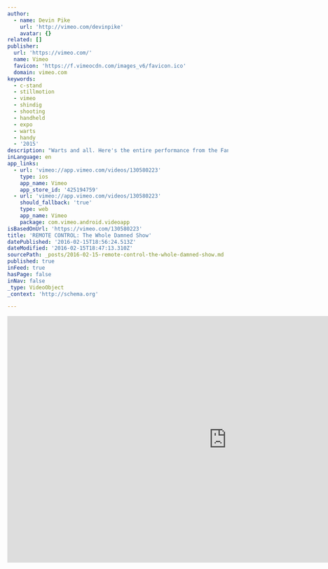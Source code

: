 ```yaml
---
author:
  - name: Devin Pike
    url: 'http://vimeo.com/devinpike'
    avatar: {}
related: []
publisher:
  url: 'https://vimeo.com/'
  name: Vimeo
  favicon: 'https://f.vimeocdn.com/images_v6/favicon.ico'
  domain: vimeo.com
keywords:
  - c-stand
  - stillmotion
  - vimeo
  - shindig
  - shooting
  - handheld
  - expo
  - warts
  - handy
  - '2015'
description: "Warts and all. Here's the entire performance from the Fan Expo Dallas Saturday Night Shindig on 30 May 2015."
inLanguage: en
app_links:
  - url: 'vimeo://app.vimeo.com/videos/130580223'
    type: ios
    app_name: Vimeo
    app_store_id: '425194759'
  - url: 'vimeo://app.vimeo.com/videos/130580223'
    should_fallback: 'true'
    type: web
    app_name: Vimeo
    package: com.vimeo.android.videoapp
isBasedOnUrl: 'https://vimeo.com/130580223'
title: 'REMOTE CONTROL: The Whole Damned Show'
datePublished: '2016-02-15T18:56:24.513Z'
dateModified: '2016-02-15T18:47:13.310Z'
sourcePath: _posts/2016-02-15-remote-control-the-whole-damned-show.md
published: true
inFeed: true
hasPage: false
inNav: false
_type: VideoObject
_context: 'http://schema.org'

---
```

<iframe src="https://cdn.embedly.com/widgets/media.html?src=https%3A%2F%2Fplayer.vimeo.com%2Fvideo%2F130580223&amp;url=https%3A%2F%2Fvimeo.com%2F130580223&amp;image=http%3A%2F%2Fi.vimeocdn.com%2Fvideo%2F522502342_1280.jpg&amp;key=b7d04c9b404c499eba89ee7072e1c4f7&amp;type=text%2Fhtml&amp;schema=vimeo" width="1000" height="563" scrolling="no" frameborder="0" allowfullscreen="allowfullscreen" style=""></iframe>